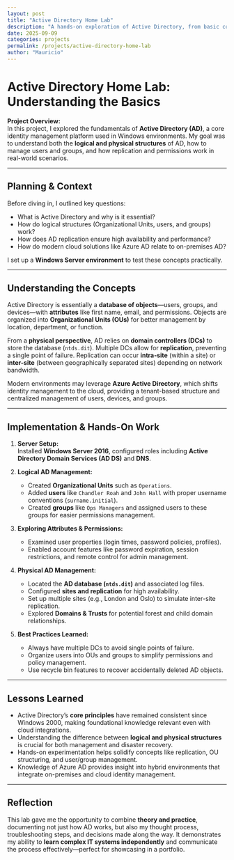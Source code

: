 ```yaml
---
layout: post
title: "Active Directory Home Lab"
description: "A hands-on exploration of Active Directory, from basic concepts to logical and physical structures."
date: 2025-09-09
categories: projects
permalink: /projects/active-directory-home-lab
author: "Mauricio"
---
```


# Active Directory Home Lab: Understanding the Basics

**Project Overview:**  
In this project, I explored the fundamentals of **Active Directory (AD)**, a core identity management platform used in Windows environments. My goal was to understand both the **logical and physical structures** of AD, how to manage users and groups, and how replication and permissions work in real-world scenarios.

---

## Planning & Context
Before diving in, I outlined key questions:  
- What is Active Directory and why is it essential?  
- How do logical structures (Organizational Units, users, and groups) work?  
- How does AD replication ensure high availability and performance?  
- How do modern cloud solutions like Azure AD relate to on-premises AD?

I set up a **Windows Server environment** to test these concepts practically.

---

## Understanding the Concepts
Active Directory is essentially a **database of objects**—users, groups, and devices—with **attributes** like first name, email, and permissions. Objects are organized into **Organizational Units (OUs)** for better management by location, department, or function.

From a **physical perspective**, AD relies on **domain controllers (DCs)** to store the database (`ntds.dit`). Multiple DCs allow for **replication**, preventing a single point of failure. Replication can occur **intra-site** (within a site) or **inter-site** (between geographically separated sites) depending on network bandwidth.

Modern environments may leverage **Azure Active Directory**, which shifts identity management to the cloud, providing a tenant-based structure and centralized management of users, devices, and groups.

---

## Implementation & Hands-On Work
1. **Server Setup:**  
   Installed **Windows Server 2016**, configured roles including **Active Directory Domain Services (AD DS)** and **DNS**.

2. **Logical AD Management:**  
   - Created **Organizational Units** such as `Operations`.  
   - Added **users** like `Chandler Roah` and `John Hall` with proper username conventions (`surname.initial`).  
   - Created **groups** like `Ops Managers` and assigned users to these groups for easier permissions management.  

3. **Exploring Attributes & Permissions:**  
   - Examined user properties (login times, password policies, profiles).  
   - Enabled account features like password expiration, session restrictions, and remote control for admin management.

4. **Physical AD Management:**  
   - Located the **AD database (`ntds.dit`)** and associated log files.  
   - Configured **sites and replication** for high availability.  
   - Set up multiple sites (e.g., London and Oslo) to simulate inter-site replication.  
   - Explored **Domains & Trusts** for potential forest and child domain relationships.

5. **Best Practices Learned:**  
   - Always have multiple DCs to avoid single points of failure.  
   - Organize users into OUs and groups to simplify permissions and policy management.  
   - Use recycle bin features to recover accidentally deleted AD objects.

---

## Lessons Learned
- Active Directory’s **core principles** have remained consistent since Windows 2000, making foundational knowledge relevant even with cloud integrations.  
- Understanding the difference between **logical and physical structures** is crucial for both management and disaster recovery.  
- Hands-on experimentation helps solidify concepts like replication, OU structuring, and user/group management.  
- Knowledge of Azure AD provides insight into hybrid environments that integrate on-premises and cloud identity management.

---

## Reflection
This lab gave me the opportunity to combine **theory and practice**, documenting not just how AD works, but also my thought process, troubleshooting steps, and decisions made along the way. It demonstrates my ability to **learn complex IT systems independently** and communicate the process effectively—perfect for showcasing in a portfolio.

